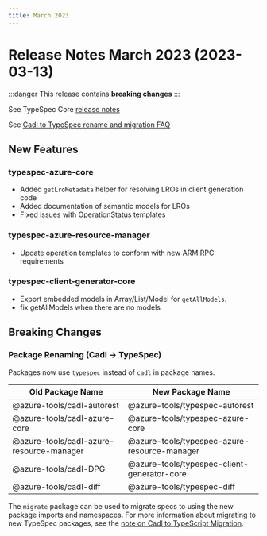 ```yaml
---
title: March 2023
---
```


# Release Notes March 2023 (2023-03-13)

:::danger
This release contains **breaking changes**
:::

See TypeSpec Core [release notes](https://microsoft.github.io/typespec/release-notes/release-2023-03-13)

See [Cadl to TypeSpec rename and migration FAQ](./cadl-typespec-migration.md)

## New Features

### typespec-azure-core

- Added `getLroMetadata` helper for resolving LROs in client generation code
- Added documentation of semantic models for LROs
- Fixed issues with OperationStatus templates

### typespec-azure-resource-manager

- Update operation templates to conform with new ARM RPC requirements

### typespec-client-generator-core

- Export embedded models in Array/List/Model for `getAllModels`.
- fix getAllModels when there are no models

## Breaking Changes

### Package Renaming (Cadl -> TypeSpec)

Packages now use `typespec` instead of `cadl` in package names.

| Old Package Name                         | New Package Name                             |
| ---------------------------------------- | -------------------------------------------- |
| @azure-tools/cadl-autorest               | @azure-tools/typespec-autorest               |
| @azure-tools/cadl-azure-core             | @azure-tools/typespec-azure-core             |
| @azure-tools/cadl-azure-resource-manager | @azure-tools/typespec-azure-resource-manager |
| @azure-tools/cadl-DPG                    | @azure-tools/typespec-client-generator-core  |
| @azure-tools/cadl-diff                   | @azure-tools/typespec-diff                   |

The `migrate` package can be used to migrate specs to using the new package imports and namespaces.
For more information about migrating to new TypeSpec packages, see the [note on Cadl to TypeScript Migration](https://azure.github.io/typespec-azure/docs/next/release-notes/cadl-typespec-migration).
